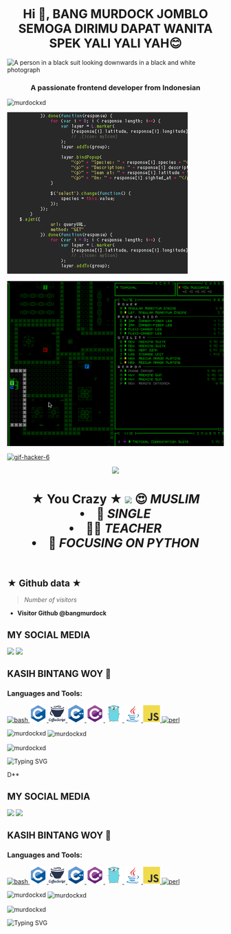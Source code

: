 




<h1 align="center">Hi 👋, BANG MURDOCK JOMBLO SEMOGA DIRIMU DAPAT WANITA SPEK YALI YALI YAH😊</h1>
<html lang="en">
 <head>
  <meta charset="utf-8"/>
  <meta content="width=device-width, initial-scale=1.0" name="viewport"/>
  <title>
   Image Page
  </title>
  <script src="https://cdn.tailwindcss.com">
  </script>
 </head>
 <body class="bg-black flex items-center justify-center min-h-screen">
  <img alt="A person in a black suit looking downwards in a black and white photograph" class="max-w-full h-auto" height="720" src="https://storage.googleapis.com/a1aa/image/vP0oUjHbhleQ4E53sXy0cx7vMUpihX8SiBFTgrVMJXw.jpg" width="720"/>
 </body>
</html>

<h3 align="center">A passionate frontend developer from Indonesian</h3>

<p align="left"> <img src="https://komarev.com/ghpvc/?username=murdockxd&label=Profile%20views&color=0e75b6&style=flat" alt="murdockxd" /> </p>
<img src="https://github.com/MRVIVEK-CODER/Decompiler/blob/main/106824690-8dd73a00-66ad-11eb-89e2-53e13ac6f594.gif" alt="" border="0" />

![Alt text](https://github.com/MRVIVEK-CODER/MRVIVEK-CODER/raw/main/md7Oqrf.gif)

<a href='https://postimages.org/' target='_blank'><img src='https://i.postimg.cc/L8Cr9GFp/gif-hacker-6.gif' border='0' alt='gif-hacker-6'/></a>

<!-- Typing SVG by DenverCoder1 - https://github.com/DenverCoder1/readme-typing-svg -->
<p align="center">
<!--   <a href="https://github.com/DenverCoder1/readme-typing-svg"> -->
    <img src="https://readme-typing-svg.herokuapp.com?color=E22FE4&width=380&height=45&lines=Welcome+To+My+Github;You+Know+Who+Is+Handsome;BangMurdock+XyinCode;Nice+To+Meet+You+...&center=true"></a>

</p>
<h1 align="center">★ You Crazy ★ <img src="https://github.com/mitul3737/mitul3737/blob/main/mituls code.gif"


<li> 😍 <i> MUSLIM</i></li>
<li> 🌚 <i> SINGLE</i></li>
<li> 👩‍💻 <i> TEACHER</i></li>
<li> 🌟 <i> FOCUSING ON PYTHON</i></li><br>

## ★ Github data ★
>
> *Number of visitors*
* **Visitor Github @bangmurdock**


## MY SOCIAL MEDIA
[![](https://img.shields.io/badge/Github-black?logo=Github&logoColor=black&labelColor=white)](https://github.com/MurdockXD) 
[![](https://img.shields.io/badge/Facebook-blue?logo=Facebook&logoColor=blue&labelColor=white)](https://www.facebook.com/anggih.maulana.54)
## KASIH BINTANG WOY 🌟
<h3 align="left">Languages and Tools:</h3>

<p align="left"> <a href="https://www.gnu.org/software/bash/" target="_blank" rel="noreferrer"> <img src="https://www.vectorlogo.zone/logos/gnu_bash/gnu_bash-icon.svg" alt="bash" width="40" height="40"/> </a> <a href="https://www.cprogramming.com/" target="_blank" rel="noreferrer"> <img src="https://raw.githubusercontent.com/devicons/devicon/master/icons/c/c-original.svg" alt="c" width="40" height="40"/> </a> <a href="https://offeescript.org" target="_blank" rel="noreferrer"> <img src="https://raw.githubusercontent.com/devicons/devicon/master/icons/coffeescript/coffeescript-original-wordmark.svg" alt="coffeescript" width="40" height="40"/> </a> <a href="https://www.w3schools.com/cpp/" target="_blank" rel="noreferrer"> <img src="https://raw.githubusercontent.com/devicons/devicon/master/icons/cplusplus/cplusplus-original.svg" alt="cplusplus" width="40" height="40"/> </a> <a href="https://www.w3schools.com/cs/" target="_blank" rel="noreferrer"> <img src="https://raw.githubusercontent.com/devicons/devicon/master/icons/csharp/csharp-original.svg" alt="csharp" width="40" height="40"/> </a> <a href="https://golang.org" target="_blank" rel="noreferrer"> <img src="https://raw.githubusercontent.com/devicons/devicon/master/icons/go/go-original.svg" alt="go" width="40" height="40"/> </a> <a href="https://www.java.com" target="_blank" rel="noreferrer"> <img src="https://raw.githubusercontent.com/devicons/devicon/master/icons/java/java-original.svg" alt="java" width="40" height="40"/> </a> <a href="https://developer.mozilla.org/en-US/docs/Web/JavaScript" target="_blank" rel="noreferrer"> <img src="https://raw.githubusercontent.com/devicons/devicon/master/icons/javascript/javascript-original.svg" alt="javascript" width="40" height="40"/> </a> <a href="https://www.perl.org/" target="_blank" rel="noreferrer"> <img src="https://api.iconify.design/logos-perl.svg" alt="perl" width="40" height="40"/> </a> </p>

<p><img align="left" src="https://github-readme-stats.vercel.app/api/top-langs?username=murdockxd&show_icons=true&locale=en&layout=compact" alt="murdockxd" /></p>

<p>&nbsp;<img align="center" src="https://github-readme-stats.vercel.app/api?username=murdockxd&show_icons=true&locale=en" alt="murdockxd" /></p>

<p><img align="center" src="https://github-readme-streak-stats.herokuapp.com/?user=murdockxd&" alt="murdockxd" /></p>


![Typing SVG](https://readme-typing-svg.herokuapp.com?lines=Selamat+Bersenang-senang....!+)

D**


## MY SOCIAL MEDIA
[![](https://img.shields.io/badge/Github-black?logo=Github&logoColor=black&labelColor=white)](https://github.com/MurdockXD) 
[![](https://img.shields.io/badge/Facebook-blue?logo=Facebook&logoColor=blue&labelColor=white)](https://www.facebook.com/anggih.maulana.54)
## KASIH BINTANG WOY 🌟
<h3 align="left">Languages and Tools:</h3>

<p align="left"> <a href="https://www.gnu.org/software/bash/" target="_blank" rel="noreferrer"> <img src="https://www.vectorlogo.zone/logos/gnu_bash/gnu_bash-icon.svg" alt="bash" width="40" height="40"/> </a> <a href="https://www.cprogramming.com/" target="_blank" rel="noreferrer"> <img src="https://raw.githubusercontent.com/devicons/devicon/master/icons/c/c-original.svg" alt="c" width="40" height="40"/> </a> <a href="https://offeescript.org" target="_blank" rel="noreferrer"> <img src="https://raw.githubusercontent.com/devicons/devicon/master/icons/coffeescript/coffeescript-original-wordmark.svg" alt="coffeescript" width="40" height="40"/> </a> <a href="https://www.w3schools.com/cpp/" target="_blank" rel="noreferrer"> <img src="https://raw.githubusercontent.com/devicons/devicon/master/icons/cplusplus/cplusplus-original.svg" alt="cplusplus" width="40" height="40"/> </a> <a href="https://www.w3schools.com/cs/" target="_blank" rel="noreferrer"> <img src="https://raw.githubusercontent.com/devicons/devicon/master/icons/csharp/csharp-original.svg" alt="csharp" width="40" height="40"/> </a> <a href="https://golang.org" target="_blank" rel="noreferrer"> <img src="https://raw.githubusercontent.com/devicons/devicon/master/icons/go/go-original.svg" alt="go" width="40" height="40"/> </a> <a href="https://www.java.com" target="_blank" rel="noreferrer"> <img src="https://raw.githubusercontent.com/devicons/devicon/master/icons/java/java-original.svg" alt="java" width="40" height="40"/> </a> <a href="https://developer.mozilla.org/en-US/docs/Web/JavaScript" target="_blank" rel="noreferrer"> <img src="https://raw.githubusercontent.com/devicons/devicon/master/icons/javascript/javascript-original.svg" alt="javascript" width="40" height="40"/> </a> <a href="https://www.perl.org/" target="_blank" rel="noreferrer"> <img src="https://api.iconify.design/logos-perl.svg" alt="perl" width="40" height="40"/> </a> </p>

<p><img align="left" src="https://github-readme-stats.vercel.app/api/top-langs?username=murdockxd&show_icons=true&locale=en&layout=compact" alt="murdockxd" /></p>

<p>&nbsp;<img align="center" src="https://github-readme-stats.vercel.app/api?username=murdockxd&show_icons=true&locale=en" alt="murdockxd" /></p>

<p><img align="center" src="https://github-readme-streak-stats.herokuapp.com/?user=murdockxd&" alt="murdockxd" /></p>


![Typing SVG](https://readme-typing-svg.herokuapp.com?lines=Selamat+Bersenang-senang....!+)

